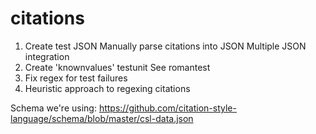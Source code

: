 citations
=========

1. Create test JSON
    Manually parse citations into JSON
    Multiple JSON integration
1. Create 'knownvalues' testunit
    See romantest
1. Fix regex for test failures
1. Heuristic approach to regexing citations

Schema we're using: https://github.com/citation-style-language/schema/blob/master/csl-data.json